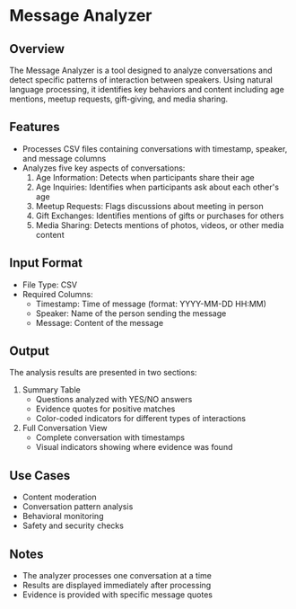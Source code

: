 # Message Analyzer

## Overview
The Message Analyzer is a tool designed to analyze conversations and detect specific patterns of interaction between speakers. Using natural language processing, it identifies key behaviors and content including age mentions, meetup requests, gift-giving, and media sharing.

## Features
- Processes CSV files containing conversations with timestamp, speaker, and message columns
- Analyzes five key aspects of conversations:
  1. Age Information: Detects when participants share their age
  2. Age Inquiries: Identifies when participants ask about each other's age
  3. Meetup Requests: Flags discussions about meeting in person
  4. Gift Exchanges: Identifies mentions of gifts or purchases for others
  5. Media Sharing: Detects mentions of photos, videos, or other media content

## Input Format
- File Type: CSV
- Required Columns:
  - Timestamp: Time of message (format: YYYY-MM-DD HH:MM)
  - Speaker: Name of the person sending the message
  - Message: Content of the message

## Output
The analysis results are presented in two sections:
1. Summary Table
   - Questions analyzed with YES/NO answers
   - Evidence quotes for positive matches
   - Color-coded indicators for different types of interactions
2. Full Conversation View
   - Complete conversation with timestamps
   - Visual indicators showing where evidence was found

## Use Cases
- Content moderation
- Conversation pattern analysis
- Behavioral monitoring
- Safety and security checks

## Notes
- The analyzer processes one conversation at a time
- Results are displayed immediately after processing
- Evidence is provided with specific message quotes